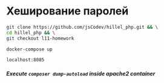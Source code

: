 # Хеширование паролей

````sh
git clone https://github.com/jsCodev/hillel_php.git && \
cd hillel_php && \
git checkout l11-homework

docker-compose up

localhost:8085
````

##### Execute ``composer dump-autoload`` inside apache2 container
